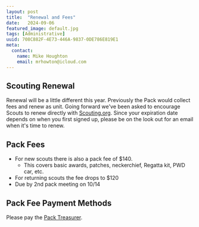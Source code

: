```yaml
---
layout: post
title:  "Renewal and Fees"
date:   2024-09-06
featured_image: default.jpg
tags: [Administrative]
uuid: 708C882F-4E73-446A-9837-0DE786E819E1
meta:
  contact:
    name: Mike Houghton
    email: mrhowton@icloud.com
---
```


## Scouting Renewal

Renewal will be a little different this year. Previously the Pack would collect fees and renew as unit. Going forward we've been asked to encourage Scouts to renew directly with [Scouting.org](https://www.scouting.org). Since your expiration date depends on when you first signed up, please be on the look out for an email when it's time to renew.

## Pack Fees

* For new scouts there is also a pack fee of $140.
  * This covers basic awards, patches, neckerchief, Regatta kit, PWD car, etc.
* For returning scouts the fee drops to $120
* Due by 2nd pack meeting on 10/14

## Pack Fee Payment Methods

Please pay the [Pack Treasurer](/finances).



